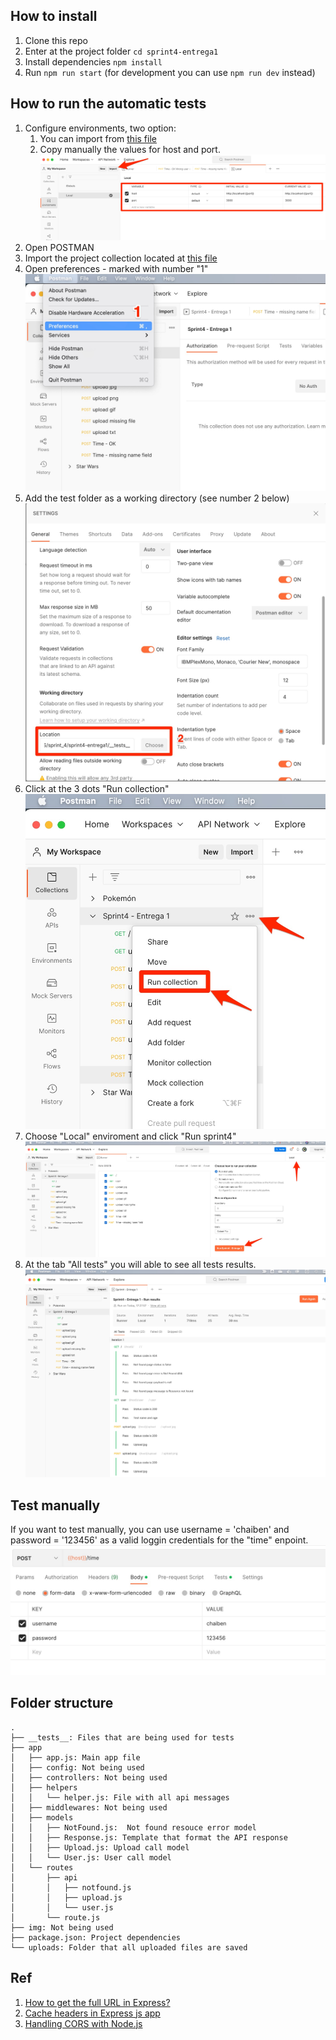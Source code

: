 ## How to install

1. Clone this repo
2. Enter at the project folder `cd sprint4-entrega1`
3. Install dependencies `npm install`
4. Run `npm run start` (for development you can use `npm run dev` instead)

## How to run the automatic tests
1. Configure environments, two option:
    1. You can import from [this file](./__tests__/Local.postman_environment.json)
    1. Copy manually the values for host and port.  
    ![Configure environments](./assets/environments.jpg)
2. Open POSTMAN
3. Import the project collection located at [this file](./__tests__/Sprint4%20-%20Entrega%201.postman_collection.json)
4. Open preferences - marked with number "1"
![Open preferences](./assets/open-pref.jpg)
5. Add the test folder as a working directory (see number 2 below)
![Working directory](./assets/working-directory.jpg)
6. Click at the 3 dots "Run collection"
![3 dots - Run collection](./assets/running-collection.jpg)
7. Choose "Local" enviroment and click "Run sprint4"
![Run collection](./assets/run.jpg)
8. At the tab "All tests" you will able to see all tests results.
![Test results](./assets/check-tests.jpg)

## Test manually

If you want to test manually, you can use username = 'chaiben' and password = '123456' as a valid loggin credentials for the "time" enpoint.
![Login credentials](./assets/user-password.jpg)

## Folder structure
```
.
├── __tests__: Files that are being used for tests
├── app
│   ├── app.js: Main app file
│   ├── config: Not being used
│   ├── controllers: Not being used
│   ├── helpers
│   │   └── helper.js: File with all api messages
│   ├── middlewares: Not being used
│   ├── models
│   │   ├── NotFound.js:  Not found resouce error model
│   │   ├── Response.js: Template that format the API response
│   │   ├── Upload.js: Upload call model
│   │   └── User.js: User call model
│   └── routes
│       ├── api
│       │   ├── notfound.js
│       │   ├── upload.js
│       │   └── user.js
│       └── route.js
├── img: Not being used
├── package.json: Project dependencies
└── uploads: Folder that all uploaded files are saved

```

## Ref
1. [How to get the full URL in Express?](https://stackoverflow.com/questions/10183291/how-to-get-the-full-url-in-express) 
2. [Cache headers in Express js app](https://regbrain.com/article/cache-headers-express-js)
3. [Handling CORS with Node.js](https://stackabuse.com/handling-cors-with-node-js/)